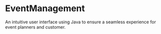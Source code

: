 # EventManagement
An intuitive user interface using Java to ensure a seamless experience for event planners and customer.
